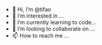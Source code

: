 - 👋 Hi, I’m @tifao
- 👀 I’m interested in ...
- 🌱 I’m currently learning to code...
- 💞️ I’m looking to collaborate on ...
- 📫 How to reach me ...

<!---
tifao/tifao is a ✨ special ✨ repository because its `README.md` (this file) appears on your GitHub profile.
You can click the Preview link to take a look at your changes.
--->
